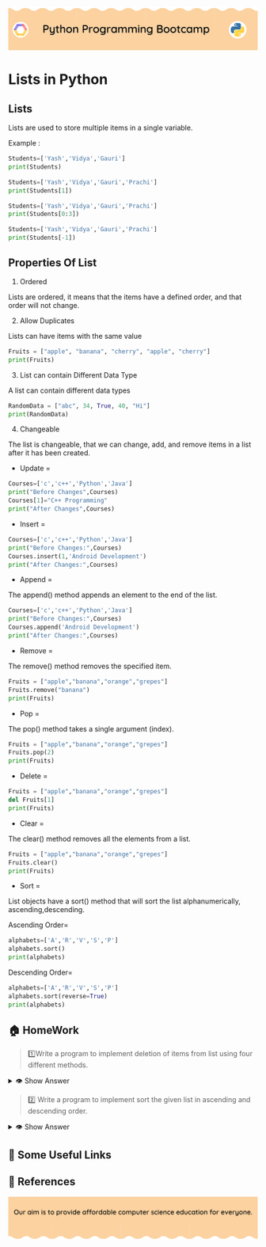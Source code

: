 <!-- HEADER -->
<p align="center">
  <img  src="./../assets/header.png?" />
</p>

#  Lists in Python

## Lists 
Lists are used to store multiple items in a single variable.

Example :
```python
Students=['Yash','Vidya','Gauri']
print(Students)
```
```python
Students=['Yash','Vidya','Gauri','Prachi']
print(Students[1])
```
```python
Students=['Yash','Vidya','Gauri','Prachi']
print(Students[0:3])
```
```python
Students=['Yash','Vidya','Gauri','Prachi']
print(Students[-1])
```


## Properties Of List 
1. Ordered


Lists are ordered, it means that the items have a defined order, and that order will not change.

2. Allow Duplicates

Lists can have items with the same value
```python
Fruits = ["apple", "banana", "cherry", "apple", "cherry"]
print(Fruits)
```

3. List can contain Different Data Type

A list can contain different data types
```python
RandomData = ["abc", 34, True, 40, "Hi"]
print(RandomData)
```

4. Changeable 

The list is changeable, that we can change, add, and remove items in a list after it has been created.

* Update =
```python
Courses=['c','c++','Python','Java']
print("Before Changes",Courses)
Courses[1]="C++ Programming"
print("After Changes",Courses)
```

* Insert =
```python
Courses=['c','c++','Python','Java']
print("Before Changes:",Courses)
Courses.insert(1,'Android Development')
print("After Changes:",Courses)
```
* Append =

The append() method appends an element to the end of the list.
```python
Courses=['c','c++','Python','Java']
print("Before Changes:",Courses)
Courses.append('Android Development')
print("After Changes:",Courses)
```
* Remove =

The remove() method removes the specified item.
```python
Fruits = ["apple","banana","orange","grepes"]
Fruits.remove("banana")
print(Fruits)
```

* Pop =

The pop() method takes a single argument (index).
```python
Fruits = ["apple","banana","orange","grepes"]
Fruits.pop(2)
print(Fruits)
```
* Delete =
```python
Fruits = ["apple","banana","orange","grepes"]
del Fruits[1]
print(Fruits)
```

* Clear =

The clear() method removes all the elements from a list.

```python
Fruits = ["apple","banana","orange","grepes"]
Fruits.clear()
print(Fruits)
```

* Sort =

List objects have a sort() method that will sort the list alphanumerically, ascending,descending.

Ascending Order=
```python
alphabets=['A','R','V','S','P']
alphabets.sort()
print(alphabets)
```
Descending Order=
```python
alphabets=['A','R','V','S','P']
alphabets.sort(reverse=True)
print(alphabets)
```

## 🏠 HomeWork

>1️⃣Write a program to implement deletion of items from list using four different methods. 

<details>
  <summary>👁 Show Answer</summary>

  <p>
  
  ```python
colour=["Red","Pink","Orange","Yellow","Green"]
colour.remove("Pink")
print(colour)       #Remove Method

colour=["Red","Pink","Orange","Yellow","Green"]
colour.pop(3)
print(colour)       #Pop Method

colour=["Red","Pink","Orange","Yellow","Green"]
del colour[1]
print(colour)       #Delete Method

colour=["Red","Pink","Orange","Yellow","Green"]
colour.clear()
print(colour)       #Clear Method
  ```

  </p>

</details>

>2️⃣ Write a program to implement sort the given list in ascending and descending order.

<details>
  <summary>👁 Show Answer</summary>

  <p>
  
  ```python
colour=["Red","Pink","Orange","Yellow","Green"]
colour.sort()
print(colour)       #Ascending order

colour=["Red","Pink","Orange","Yellow","Green"]
colour.sort(reverse=True)
print(colour)       #descending order
  ```

  </p>

</details>

## 🔗 Some Useful Links

## 📖 References

<!-- FOOTER -->
<p align="center">
  <img  src="./../assets/footer.png" />
</p>